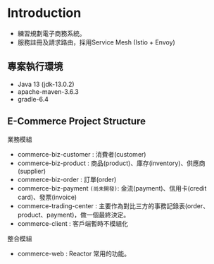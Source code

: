 # Introduction

* 練習規劃電子商務系統。
* 服務註冊及請求路由，採用Service Mesh (Istio + Envoy)

## 專案執行環境

* Java 13 (jdk-13.0.2)
* apache-maven-3.6.3
* gradle-6.4

## E-Commerce Project Structure

業務模組

* commerce-biz-customer : 消費者(customer)
* commerce-biz-product : 商品(product)、庫存(inventory)、供應商(supplier)
* commerce-biz-order : 訂單(order)
* commerce-biz-payment `(尚未開發)`: 金流(payment)、信用卡(credit card)、發票(invoice)
* commerce-trading-center : 主要作為對比三方的事務記錄表(order、product、payment)，做一個最終決定。
* commerce-client : 客戶端暫時不模組化

整合模組

* commerce-web : Reactor 常用的功能。
